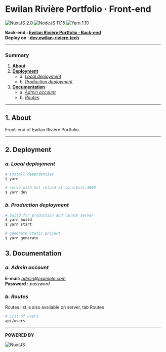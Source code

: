 # **Ewilan Rivière Portfolio · Front-end**

[![NuxtJS 2.0](https://img.shields.io/badge/NuxtJS-2.0-brigthgreen)](https://nuxtjs.org)
[![NodeJS 11.15](https://img.shields.io/badge/NodeJS-11.15-green)](https://nodejs.org/en)
[![Yarn 1.19](https://img.shields.io/badge/Yarn-1.19-blue)](https://nodejs.org/en)  

**Back-end : [Ewilan Rivière Portfolio · Back-end](https://github.com/ewilan-riviere/ewilan-riviere-portfolio-back)**  
**Deploy on : [dev.ewilan-riviere.tech](http://dev.ewilan-riviere.tech)**

---
### **Summary**

1. [**About**](#1-about)
2. [**Deployment**](#2-deployment)
    * a. [*Local deployment*](#a-local-deployment)
    * b. [*Production deployment*](#b-production-deployment)
3. [**Documentation**](#3-documentation)
    * a. [*Admin account*](#a-admin-account)
    * b. [*Routes*](#b-routes)

---

## **1. About**

Front-end of Ewilan Rivière Portfolio.

---

## **2. Deployment**

### ***a. Local deployment***
```bash
# install dependencies
$ yarn

# serve with hot reload at localhost:3000
$ yarn dev
```

### ***b. Production deployment***

```bash
# build for production and launch server
$ yarn build
$ yarn start

# generate static project
$ yarn generate
```

## **3. Documentation**

### ***a. Admin account***
**E-mail:** *admin@example.com*  
**Password :** *password*

### ***b. Routes***

Routes list is also available on server, tab Routes
```bash
# List of users
api/users
```

---

**POWERED BY**  

![NuxtJS](public/images/logos/logo-laravel-title.png)